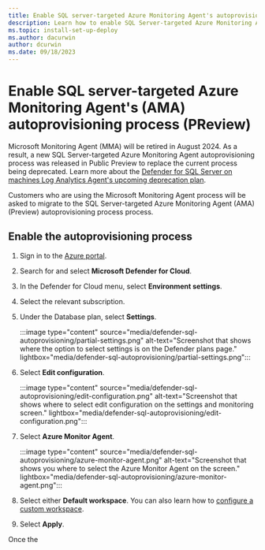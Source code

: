```yaml
---
title: Enable SQL server-targeted Azure Monitoring Agent's autoprovisioning
description: Learn how to enable SQL Server-targeted Azure Monitoring Agent's autoprovisioning process for Defender for SQL.
ms.topic: install-set-up-deploy
ms.author: dacurwin
author: dcurwin
ms.date: 09/18/2023
---
```


# Enable SQL server-targeted Azure Monitoring Agent's (AMA) autoprovisioning process (PReview)

Microsoft Monitoring Agent (MMA) will be retired in August 2024. As a result, a new SQL Server-targeted Azure Monitoring Agent autoprovisioning process was released in Public Preview to replace the current process being deprecated. Learn more about the [Defender for SQL Server on machines Log Analytics Agent's upcoming deprecation plan](upcoming-changes.md#defender-for-sql-server-on-machines).

Customers who are using the Microsoft Monitoring Agent process will be asked to migrate to the SQL Server-targeted Azure Monitoring Agent (AMA) (Preview) autoprovisioning process process.

## Enable the autoprovisioning process

1. Sign in to the [Azure portal](https://portal.azure.com).

1. Search for and select **Microsoft Defender for Cloud**.

1. In the Defender for Cloud menu, select **Environment settings**.

1. Select the relevant subscription.

1. Under the Database plan, select **Settings**.

    :::image type="content" source="media/defender-sql-autoprovisioning/partial-settings.png" alt-text="Screenshot that shows where the option to select settings is on the Defender plans page." lightbox="media/defender-sql-autoprovisioning/partial-settings.png":::

1. Select **Edit configuration**.

    :::image type="content" source="media/defender-sql-autoprovisioning/edit-configuration.png" alt-text="Screenshot that shows where to select edit configuration on the settings and monitoring screen." lightbox="media/defender-sql-autoprovisioning/edit-configuration.png":::

1. Select **Azure Monitor Agent**.

    :::image type="content" source="media/defender-sql-autoprovisioning/azure-monitor-agent.png" alt-text="Screenshot that shows you where to select the Azure Monitor Agent on the screen." lightbox="media/defender-sql-autoprovisioning/azure-monitor-agent.png":::

1. Select either **Default workspace**. You can also learn how to [configure a custom workspace](#configure-custom-destination-log-analytics-workspace).

1. Select **Apply**.

Once the 